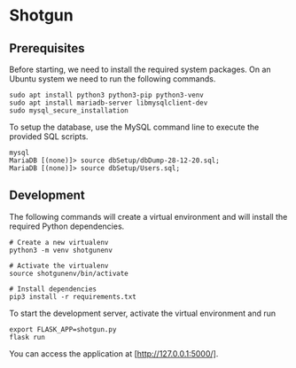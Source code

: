 # Shotgun

## Prerequisites

Before starting, we need to install the required system packages. On an Ubuntu
system we need to run the following commands.
```
sudo apt install python3 python3-pip python3-venv
sudo apt install mariadb-server libmysqlclient-dev
sudo mysql_secure_installation
```

To setup the database, use the MySQL command line to execute the provided SQL
scripts.
```
mysql
MariaDB [(none)]> source dbSetup/dbDump-28-12-20.sql;
MariaDB [(none)]> source dbSetup/Users.sql;
```

## Development

The following commands will create a virtual environment and will install the
required Python dependencies.
```
# Create a new virtualenv
python3 -m venv shotgunenv

# Activate the virtualenv
source shotgunenv/bin/activate

# Install dependencies
pip3 install -r requirements.txt
```

To start the development server, activate the virtual environment and run
```
export FLASK_APP=shotgun.py
flask run
```
You can access the application at [http://127.0.0.1:5000/].
